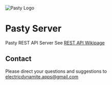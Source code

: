 ![Pasty Logo](http://pastyapp.org/images/Pasty_256x256.png)

Pasty Server
============

Pasty REST API Server
See [REST API Wikipage](https://github.com/ElectricDynamite/pasty-server/wiki/REST-API)

Contact
-------
Please direct your questions and suggestions to electricdynamite.apps@gmail.com

